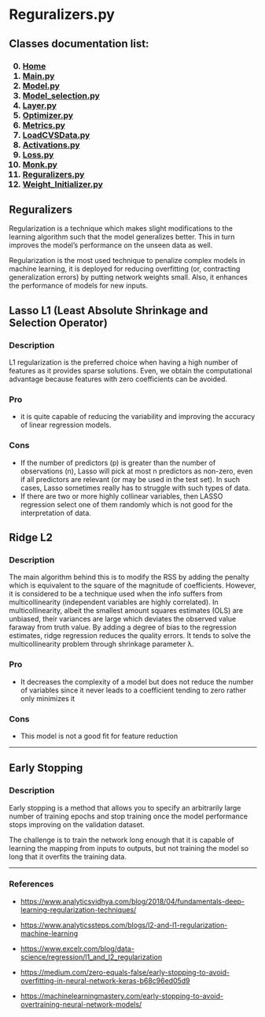 # Reguralizers.py

<p>
<h2>
Classes documentation list:
</h2>
<h3>

0. <a href="https://giacomo-antonioli.github.io/Machine_Learning_Project/"> Home </a>
1. [Main.py](./mainDoc.md) 
2. [Model.py](./ModelDoc.md)
3. [Model_selection.py](./model_selectionDoc.md)
4. [Layer.py](./layerDoc.md)
5. [Optimizer.py](./OptimizersDoc.md)
6. [Metrics.py](./metricsDoc.md)
7. [LoadCVSData.py](./loadCSVDataDoc.md)
8. [Activations.py](./activations.md)
9. [Loss.py](./loss.md)
10. [Monk.py](./monk.md)
11. [Reguralizers.py](./reguralizers.md)
12. [Weight_Initializer.py](./weightInizializer.md)

</h3>

<p>

## Reguralizers 

Regularization is a technique which makes slight modifications to the learning algorithm such that the model generalizes better. This in turn improves the model’s performance on the unseen data as well.

Regularization is the most used technique to penalize complex models in machine learning, it is deployed for reducing overfitting (or, contracting generalization errors) by putting network weights small. Also, it enhances the performance of models for new inputs.



</p>

## Lasso L1 (Least Absolute Shrinkage and Selection Operator)
<h3> Description </h3>
<p> 
 
L1 regularization is the preferred choice when having a high number of features as it provides sparse solutions. Even, we obtain the computational advantage because features with zero coefficients can be avoided.


<h3> Pro </h3>

- it is quite capable of reducing the variability and improving the accuracy of linear regression models.

<h3> Cons </h3>

- If the number of predictors (p) is greater than the number of observations (n), Lasso will pick at most n predictors as non-zero, even if all predictors are relevant (or may be used in the test set). In such cases, Lasso sometimes really has to struggle with such types of data.
- If there are two or more highly collinear variables, then LASSO regression select one of them randomly which is not good for the interpretation of data.

</p>

## Ridge L2
<h3> Description </h3>
<p> 
 
 The main algorithm behind this is to modify the RSS by adding the penalty which is equivalent to the square of the magnitude of coefficients. However, it is considered to be a technique used when the info suffers from multicollinearity (independent variables are highly correlated). In multicollinearity, albeit the smallest amount squares estimates (OLS) are unbiased, their variances are large which deviates the observed value faraway from truth value. By adding a degree of bias to the regression estimates, ridge regression reduces the quality errors. It tends to solve the multicollinearity problem through shrinkage parameter λ.


<h3> Pro </h3>

- It decreases the complexity of a model but does not reduce the number of variables since it never leads to a coefficient tending to zero rather only minimizes it

<h3> Cons </h3>

- This model is not a good fit for feature reduction

</p>

---

## Early Stopping
<h3> Description </h3>
<p> 
 
 Early stopping is a method that allows you to specify an arbitrarily large number of training epochs and stop training once the model performance stops improving on the validation dataset.


The challenge is to train the network long enough that it is capable of learning the mapping from inputs to outputs, but not training the model so long that it overfits the training data.



---

<h3> References </h3>

- <a href="https://www.analyticsvidhya.com/blog/2018/04/fundamentals-deep-learning-regularization-techniques/"> https://www.analyticsvidhya.com/blog/2018/04/fundamentals-deep-learning-regularization-techniques/ </a>

- <a href="https://www.analyticssteps.com/blogs/l2-and-l1-regularization-machine-learning"> https://www.analyticssteps.com/blogs/l2-and-l1-regularization-machine-learning </a>

- <a href="https://www.excelr.com/blog/data-science/regression/l1_and_l2_regularization"> https://www.excelr.com/blog/data-science/regression/l1_and_l2_regularization </a>

- <a href="https://medium.com/zero-equals-false/early-stopping-to-avoid-overfitting-in-neural-network-keras-b68c96ed05d9"> https://medium.com/zero-equals-false/early-stopping-to-avoid-overfitting-in-neural-network-keras-b68c96ed05d9 </a>

- <a href="https://machinelearningmastery.com/early-stopping-to-avoid-overtraining-neural-network-models/"> https://machinelearningmastery.com/early-stopping-to-avoid-overtraining-neural-network-models/ </a>

